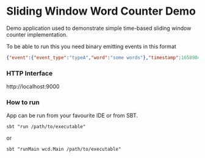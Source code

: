 # Sliding Window Word Counter Demo

Demo application used to demonstrate simple time-based sliding window counter implementation.

To be able to run this you need binary emitting events in this format
```json
{"event":{"event_type":"typeA","word":"some words"},"timestamp":1658904070963}
```

### HTTP Interface

http://localhost:9000

### How to run
App can be run from your favourite IDE or from SBT.
```shell
sbt "run /path/to/executable"
```
or
```shell
sbt "runMain wcd.Main /path/to/executable"
```
